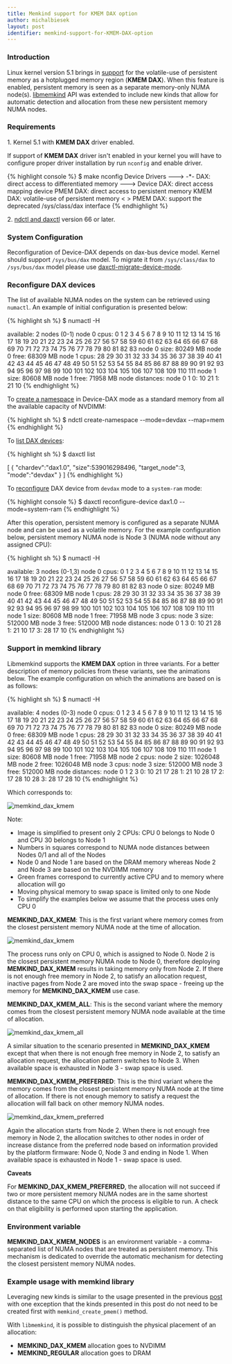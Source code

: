 ```yaml
---
title: Memkind support for KMEM DAX option
author: michalbiesek
layout: post
identifier: memkind-support-for-KMEM-DAX-option
---
```


### Introduction

Linux kernel version 5.1 brings in [support][kernel-patch] for the volatile-use of persistent memory
as a hotplugged memory region (**KMEM DAX**).
When this feature is enabled, persistent memory is seen as a separate memory-only NUMA node(s).
[libmemkind][memkind-release] API was extended to include new kinds that allow for automatic detection and allocation
from these new persistent memory NUMA nodes.

### Requirements

<span>1.</span> Kernel 5.1 with **KMEM DAX** driver enabled.

If support of **KMEM DAX** driver isn't enabled in your kernel you will have to configure
proper driver installation by run `nconfig` and enable driver.

{% highlight console %}
$ make nconfig
	Device Drivers --->
		-*- DAX: direct access to differentiated memory --->
			<M>   Device DAX: direct access mapping device
			<M>     PMEM DAX: direct access to persistent memory
			<M>     KMEM DAX: volatile-use of persistent memory
			< >   PMEM DAX: support the deprecated /sys/class/dax interface
{% endhighlight %}

<span>2.</span> [ndctl and daxctl][ndctl-release] version 66 or later.

### System Configuration

Reconfiguration of Device-DAX depends on dax-bus device model.
Kernel should support `/sys/bus/dax` model. To migrate it from
`/sys/class/dax` to `/sys/bus/dax` model please use [daxctl-migrate-device-mode][daxctl-migrate-device-model].

### Reconfigure DAX devices

The list of available NUMA nodes on the system can be retrieved using `numactl`.
An example of initial configuration is presented below:

{% highlight sh %}
$ numactl -H

available: 2 nodes (0-1)
node 0 cpus: 0 1 2 3 4 5 6 7 8 9 10 11 12 13 14 15 16 17 18 19 20 21 22 23 24 25 26 27 56 57 58 59 60 61 62 63 64 65 66 67 68 69 70 71 72 73 74 75 76 77 78 79 80 81 82 83
node 0 size: 80249 MB
node 0 free: 68309 MB
node 1 cpus: 28 29 30 31 32 33 34 35 36 37 38 39 40 41 42 43 44 45 46 47 48 49 50 51 52 53 54 55 84 85 86 87 88 89 90 91 92 93 94 95 96 97 98 99 100 101 102 103 104 105 106 107 108 109 110 111
node 1 size: 80608 MB
node 1 free: 71958 MB
node distances:
node   0   1
  0:  10  21
  1:  21  10
{% endhighlight %}

To [create a namespace][ndctl-create-namespace] in Device-DAX mode as a standard memory from all the available capacity of NVDIMM:

{% highlight sh %}
$ ndctl create-namespace --mode=devdax --map=mem
{% endhighlight %}

To [list DAX devices][daxctl-list]:

{% highlight sh %}
$ daxctl list

[
  {
    "chardev":"dax1.0",
    "size":539016298496,
    "target_node":3,
    "mode":"devdax"
  }
]
{% endhighlight %}

To [reconfigure][daxctl-reconfigure-device] DAX device from `devdax` mode to a `system-ram` mode:

{% highlight console %}
$ daxctl reconfigure-device dax1.0 --mode=system-ram
{% endhighlight %}

After this operation, persistent memory is configured as a separate NUMA node and can be used as a volatile memory.
For the example configuration below, persistent memory NUMA node is Node 3 (NUMA node without any assigned CPU):

{% highlight sh %}
$ numactl -H

  available: 3 nodes (0-1,3)
node 0 cpus: 0 1 2 3 4 5 6 7 8 9 10 11 12 13 14 15 16 17 18 19 20 21 22 23 24 25 26 27 56 57 58 59 60 61 62 63 64 65 66 67 68 69 70 71 72 73 74 75 76 77 78 79 80 81 82 83
node 0 size: 80249 MB
node 0 free: 68309 MB
node 1 cpus: 28 29 30 31 32 33 34 35 36 37 38 39 40 41 42 43 44 45 46 47 48 49 50 51 52 53 54 55 84 85 86 87 88 89 90 91 92 93 94 95 96 97 98 99 100 101 102 103 104 105 106 107 108 109 110 111
node 1 size: 80608 MB
node 1 free: 71958 MB
node 3 cpus:
node 3 size: 512000 MB
node 3 free: 512000 MB
node distances:
node   0   1   3
  0:  10  21  28
  1:  21  10  17
  3:  28  17  10
{% endhighlight %}

### Support in memkind library

Libmemkind supports the **KMEM DAX** option in three variants.
For a better description of memory policies from these variants, see the animations below.
The example configuration on which the animations are based on is as follows:

{% highlight sh %}
$ numactl -H

  available: 4 nodes (0-3)
node 0 cpus: 0 1 2 3 4 5 6 7 8 9 10 11 12 13 14 15 16 17 18 19 20 21 22 23 24 25 26 27 56 57 58 59 60 61 62 63 64 65 66 67 68 69 70 71 72 73 74 75 76 77 78 79 80 81 82 83
node 0 size: 80249 MB
node 0 free: 68309 MB
node 1 cpus: 28 29 30 31 32 33 34 35 36 37 38 39 40 41 42 43 44 45 46 47 48 49 50 51 52 53 54 55 84 85 86 87 88 89 90 91 92 93 94 95 96 97 98 99 100 101 102 103 104 105 106 107 108 109 110 111
node 1 size: 80608 MB
node 1 free: 71958 MB
node 2 cpus:
node 2 size: 1026048 MB
node 2 free: 1026048 MB
node 3 cpus:
node 3 size: 512000 MB
node 3 free: 512000 MB
node distances:
node   0   1   2   3
  0:  10  21  17  28
  1:  21  10  28  17
  2:  17  28  10  28
  3:  28  17  28  10
{% endhighlight %}

Which corresponds to:

![memkind_dax_kmem](/assets/memkind_dax_kmem_config.png)

Note:
- Image is simplified to present only 2 CPUs: CPU 0 belongs to Node 0 and CPU 30 belongs to Node 1
- Numbers in squares correspond to NUMA node distances between Nodes 0/1 and all of the Nodes
- Node 0 and Node 1 are based on the DRAM memory whereas Node 2 and Node 3 are based on the NVDIMM memory
- Green frames correspond to currently active CPU and to memory where allocation will go
- Moving physical memory to swap space is limited only to one Node
- To simplify the examples below we assume that the process uses only CPU 0

**MEMKIND_DAX_KMEM**:
This is the first variant where memory comes from the closest persistent memory NUMA node
at the time of allocation.

![memkind_dax_kmem](/assets/memkind_dax_kmem.gif)

The process runs only on CPU 0, which is assigned to Node 0. Node 2 is the closest persistent memory NUMA node to Node 0,
therefore deploying **MEMKIND_DAX_KMEM** results in taking memory only from Node 2. If there is not enough free memory in Node 2,
to satisfy an allocation request, inactive pages from Node 2 are moved into the swap space - freeing up the memory for
**MEMKIND_DAX_KMEM** use case.

**MEMKIND_DAX_KMEM_ALL**:
This is the second variant where the memory comes from the closest persistent memory NUMA node
available at the time of allocation.

![memkind_dax_kmem_all](/assets/memkind_dax_kmem_all.gif)

A similar situation to the scenario presented in **MEMKIND_DAX_KMEM** except that when there is not enough free
memory in Node 2, to satisfy an allocation request, the allocation pattern switches to Node 3. When available space is
exhausted in Node 3 - swap space is used.

**MEMKIND_DAX_KMEM_PREFERRED**:
This is the third variant where the memory comes from the closest persistent memory NUMA node at the time
of allocation. If there is not enough memory to satisfy a request the allocation will fall back on other memory
NUMA nodes.

![memkind_dax_kmem_preferred](/assets/memkind_dax_kmem_preferred.gif)

Again the allocation starts from Node 2. When there is not enough free memory in Node 2, the allocation switches to other
nodes in order of increase distance from the preferred node based on information provided by the platform firmware:
Node 0, Node 3 and ending in Node 1. When available space is exhausted in Node 1 - swap space is used.


**Caveats**

For **MEMKIND_DAX_KMEM_PREFERRED**, the allocation will not succeed if two or more
persistent memory NUMA nodes are in the same shortest distance to the same CPU on which the process is eligible to run.
A check on that eligibility is performed upon starting the application.

### Environment variable

**MEMKIND_DAX_KMEM_NODES** is an environment variable - a comma-separated list of NUMA nodes that
are treated as persistent memory. This mechanism is dedicated to override the automatic
mechanism for detecting the closest persistent memory NUMA nodes.

### Example usage with memkind library

Leveraging new kinds is similar to the usage presented in the previous [post][memkind-basic-usage-post]
with one exception that the kinds presented in this post do not need to be created first with `memkind_create_pmem()` method.

With `libmemkind`, it is possible to distinguish the physical placement of an allocation:

- **MEMKIND_DAX_KMEM** allocation goes to NVDIMM
- **MEMKIND_REGULAR** allocation goes to DRAM


[kernel-patch]: https://patchwork.kernel.org/cover/10829019/
[ndctl-release]: https://github.com/pmem/ndctl/releases
[daxctl-migrate-device-model]: https://pmem.io/ndctl/daxctl-migrate-device-model.html
[daxctl-list]: https://pmem.io/ndctl/daxctl-list.html
[daxctl-reconfigure-device]: https://pmem.io/ndctl/daxctl-reconfigure-device.html
[ndctl-create-namespace]: https://pmem.io/ndctl/ndctl-create-namespace.html
[memkind-release]: https://github.com/memkind/memkind/releases/tag/v1.10.0
[memkind-basic-usage-post]: https://pmem.io/2020/01/20/libmemkind.html
